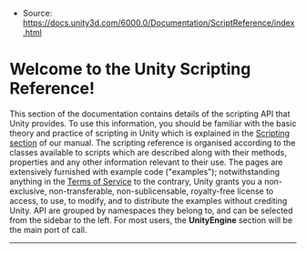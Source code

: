 * Source: https://docs.unity3d.com/6000.0/Documentation/ScriptReference/index.html

# Welcome to the Unity Scripting Reference!
This section of the documentation contains details of the scripting API that Unity provides. To use this information, you should be familiar with the basic theory and practice of scripting in Unity which is explained in the [Scripting section](https://docs.unity3d.com/6000.0/Documentation/Manual/ScriptingSection.html) of our manual.
The scripting reference is organised according to the classes available to scripts which are described along with their methods, properties and any other information relevant to their use.
The pages are extensively furnished with example code ("examples"); notwithstanding anything in the [Terms of Service](https://unity3d.com/legal) to the contrary, Unity grants you a non-exclusive, non-transferable, non-sublicensable, royalty-free license to access, to use, to modify, and to distribute the examples without crediting Unity.
API are grouped by namespaces they belong to, and can be selected from the sidebar to the left. For most users, the **UnityEngine** section will be the main port of call.
* * *

